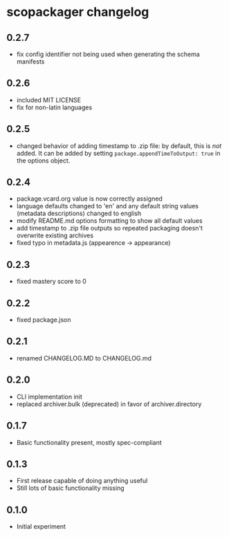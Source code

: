 # scopackager changelog

## 0.2.7
* fix config identifier not being used when generating the schema manifests

## 0.2.6
* included MIT LICENSE
* fix for non-latin languages

## 0.2.5
* changed behavior of adding timestamp to .zip file: by default, this is *not* added. It can be added by setting `package.appendTimeToOutput: true` in the options object.

## 0.2.4

* package.vcard.org value is now correctly assigned
* language defaults changed to 'en' and any default string values (metadata descriptions) changed to english
* modify README.md options formatting to show all default values
* add timestamp to .zip file outputs so repeated packaging doesn't overwrite existing archives
* fixed typo in metadata.js (appearence -> appearance)

## 0.2.3

* fixed mastery score to 0

## 0.2.2

* fixed package.json

## 0.2.1

* renamed CHANGELOG.MD to CHANGELOG.md

## 0.2.0

* CLI implementation init
* replaced archiver.bulk (deprecated) in favor of archiver.directory

## 0.1.7

* Basic functionality present, mostly spec-compliant

## 0.1.3

* First release capable of doing anything useful
* Still lots of basic functionality missing

## 0.1.0

* Initial experiment